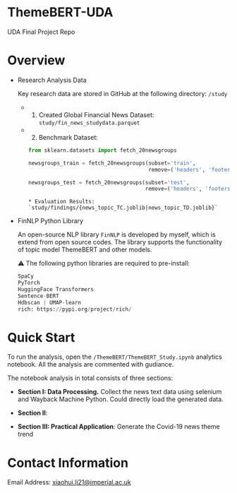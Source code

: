 # ThemeBERT-UDA
UDA Final Project Repo





# Overview

* Research Analysis Data

  Key research data are stored in GitHub at the following directory: ```/study```

  * 1. Created Global Financial News Dataset: `study/fin_news_studydata.parquet`

  * 2. Benchmark Dataset:

    ```python
    from sklearn.datasets import fetch_20newsgroups 
    
    newsgroups_train = fetch_20newsgroups(subset='train',
                                          remove=('headers', 'footers', 'quotes'))
    
    newsgroups_test = fetch_20newsgroups(subset='test',
                                         remove=('headers', 'footers', 'quotes'))
    
    ```

  		* Evaluation Results: `study/findings/{news_topic_TC.joblib|news_topic_TD.joblib}`



* FinNLP Python Library

  An open-source NLP library `FinNLP` is developed by myself, which is extend from open source codes. The library supports the functionality of topic model ThemeBERT and other models.  

  ⚠️ The following python libraries are required to pre-install:

  ```python
  SpaCy
  PyTorch
  HuggingFace Transformers
  Sentence-BERT
  Hdbscan | UMAP-learn
  rich: https://pypi.org/project/rich/
  
  ```

  



# Quick Start

To run the analysis, open the `/ThemeBERT/ThemeBERT_Study.ipynb` analytics notebook. All the analysis are commented with gudiance.

The notebook analysis in total consists of three sections:

- **Section I: Data Processing.** Collect the news text data using selenium and Wayback Machine Python. Could directly load the generated data.
- **Section II**: 

- **Section III: Practical Application**: Generate the Covid-19 news theme trend



# Contact Information

Email Address: [xiaohui.li21@imperial.ac.uk](mailto:xiaohui.li21@imperial.ac.uk) 
